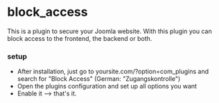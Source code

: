 # block_access
This is a plugin to secure your Joomla website. With this plugin you can block access to the frontend, the backend or both.

### setup
- After installation, just go to yoursite.com/?option=com_plugins and search for "Block Access" (German: "Zugangskontrolle")
- Open the plugins configuration and set up all options you want
- Enable it --> that's it.
